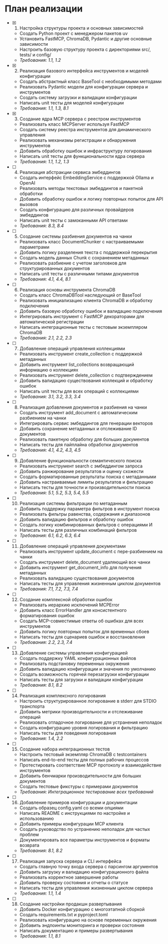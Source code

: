 # План реализации

- [x] 1. Настройка структуры проекта и основных зависимостей

  - Создать Python проект с менеджером пакетов uv
  - Установить FastMCP, ChromaDB, Pydantic и другие основные зависимости
  - Настроить базовую структуру проекта с директориями src/, tests/ и config/
  - _Требования: 1.1, 1.2_

- [x] 2. Реализация базового интерфейса инструментов и моделей конфигурации

  - Создать абстрактный класс BaseTool с необходимыми методами
  - Реализовать Pydantic модели для конфигурации сервера и инструментов
  - Создать систему загрузки и валидации конфигурации
  - Написать unit тесты для моделей конфигурации
  - _Требования: 1.1, 1.3, 8.1_

- [x] 3. Создание ядра MCP сервера с реестром инструментов

  - Реализовать класс MCPServer используя FastMCP
  - Создать систему реестра инструментов для динамического управления
  - Реализовать механизмы регистрации и обнаружения инструментов
  - Добавить обработку ошибок и инфраструктуру логирования
  - Написать unit тесты для функциональности ядра сервера
  - _Требования: 1.1, 1.2, 1.3_

- [ ] 4. Реализация абстракции сервиса эмбеддингов

  - Создать интерфейс EmbeddingService с поддержкой Ollama и OpenAI
  - Реализовать методы текстовых эмбеддингов и пакетной обработки
  - Добавить обработку ошибок и логику повторных попыток для API вызовов
  - Создать конфигурацию для различных провайдеров эмбеддингов
  - Написать unit тесты с замоканными API ответами
  - _Требования: 8.3, 8.4_

- [ ] 5. Создание системы разбиения документов на чанки

  - Реализовать класс DocumentChunker с настраиваемыми параметрами
  - Добавить логику разделения текста с поддержкой перекрытия
  - Создать модель данных Chunk с сохранением метаданных
  - Реализовать разбиение с учетом заголовков для структурированных документов
  - Написать unit тесты с различными типами документов
  - _Требования: 4.1, 4.4, 8.1_

- [ ] 6. Реализация основы инструмента ChromaDB

  - Создать класс ChromaDBTool наследующий от BaseTool
  - Реализовать инициализацию клиента ChromaDB и обработку подключения
  - Добавить базовую обработку ошибок и валидацию подключения
  - Интегрировать инструмент с FastMCP декораторами для автоматической регистрации
  - Написать интеграционные тесты с тестовым экземпляром ChromaDB
  - _Требования: 2.1, 2.2, 2.3_

- [ ] 7. Добавление операций управления коллекциями

  - Реализовать инструмент create_collection с поддержкой метаданных
  - Добавить инструмент list_collections возвращающий информацию о коллекциях
  - Реализовать инструмент delete_collection с подтверждением
  - Добавить валидацию существования коллекций и обработку ошибок
  - Написать unit тесты для всех операций с коллекциями
  - _Требования: 3.1, 3.2, 3.3, 3.4_

- [ ] 8. Реализация добавления документов и разбиения на чанки

  - Создать инструмент add_document с автоматическим разбиением на чанки
  - Интегрировать сервис эмбеддингов для генерации векторов
  - Добавить сохранение метаданных и отслеживание ID документов
  - Реализовать пакетную обработку для больших документов
  - Написать тесты для пайплайна обработки документов
  - _Требования: 4.1, 4.2, 4.3, 4.5_

- [ ] 9. Добавление функциональности семантического поиска

  - Реализовать инструмент search с эмбеддингом запроса
  - Добавить ранжирование результатов и оценку схожести
  - Создать форматированные результаты поиска с метаданными
  - Добавить настраиваемые лимиты результатов и фильтрацию
  - Написать тесты для точности и производительности поиска
  - _Требования: 5.1, 5.2, 5.3, 5.4, 5.5_

- [ ] 10. Реализация системы фильтрации по метаданным

  - Добавить поддержку параметра фильтров в инструмент поиска
  - Реализовать фильтры равенства, содержания и диапазонов
  - Добавить валидацию фильтров и обработку ошибок
  - Создать логику комбинированных фильтров с операциями И
  - Написать тесты для различных комбинаций фильтров
  - _Требования: 6.1, 6.2, 6.3, 6.4_

- [ ] 11. Добавление операций управления документами

  - Реализовать инструмент update_document с пере-разбиением на чанки
  - Создать инструмент delete_document удаляющий все чанки
  - Добавить инструмент get_document_info для получения метаданных
  - Реализовать валидацию существования документов
  - Написать тесты для управления жизненным циклом документов
  - _Требования: 7.1, 7.2, 7.3, 7.4_

- [ ] 12. Создание комплексной обработки ошибок

  - Реализовать иерархию исключений MCPError
  - Добавить класс ErrorHandler для консистентного форматирования ошибок
  - Создать MCP-совместимые ответы об ошибках для всех инструментов
  - Добавить логику повторных попыток для временных сбоев
  - Написать тесты для сценариев ошибок и восстановления
  - _Требования: 2.2, 2.3, 7.4_

- [ ] 13. Добавление системы управления конфигурацией

  - Создать поддержку YAML конфигурационных файлов
  - Реализовать подстановку переменных окружения
  - Добавить валидацию конфигурации и значения по умолчанию
  - Создать возможность горячей перезагрузки конфигурации
  - Написать тесты для загрузки и валидации конфигурации
  - _Требования: 8.1, 8.2_

- [ ] 14. Реализация комплексного логирования

  - Настроить структурированное логирование в stderr для STDIO транспорта
  - Добавить метрики производительности и отслеживание операций
  - Реализовать отладочное логирование для устранения неполадок
  - Создать конфигурацию уровня логирования и фильтрацию
  - Написать тесты для поведения логирования
  - _Требования: 1.4, 2.2_

- [ ] 15. Создание набора интеграционных тестов

  - Настроить тестовый экземпляр ChromaDB с testcontainers
  - Написать end-to-end тесты для полных рабочих процессов
  - Протестировать соответствие MCP протоколу и взаимодействие инструментов
  - Добавить бенчмарки производительности для больших документов
  - Создать тестовые фикстуры с примерами документов
  - _Требования: Интеграционное тестирование всех требований_

- [ ] 16. Добавление примеров конфигурации и документации

  - Создать образец config.yaml со всеми опциями
  - Написать README с инструкциями по настройке и использованию
  - Добавить примеры конфигурации MCP клиента
  - Создать руководство по устранению неполадок для частых проблем
  - Документировать все параметры инструментов и форматы возврата
  - _Требования: 8.1, 8.2_

- [ ] 17. Реализация запуска сервера и CLI интерфейса

  - Создать главную точку входа сервера с парсингом аргументов
  - Добавить загрузку и валидацию конфигурационного файла
  - Реализовать корректное завершение работы
  - Добавить проверку состояния и отчеты о статусе
  - Написать тесты для управления жизненным циклом сервера
  - _Требования: 1.1, 1.4_

- [ ] 18. Создание настройки продакшн развертывания
  - Добавить Docker конфигурацию с многоэтапной сборкой
  - Создать requirements.txt и pyproject.toml
  - Реализовать конфигурацию на основе переменных окружения
  - Добавить эндпоинты мониторинга и проверки состояния
  - Написать документацию и примеры развертывания
  - _Требования: 1.1, 8.1_
